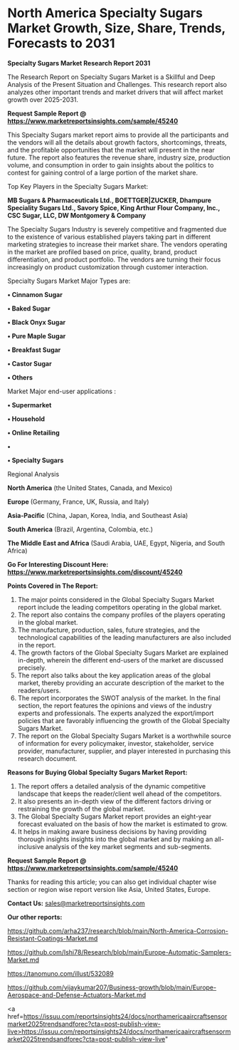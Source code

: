 # North America Specialty Sugars Market Growth, Size, Share, Trends, Forecasts to 2031

<strong>Specialty Sugars Market Research Report 2031</strong>

The Research Report on Specialty Sugars Market is a Skillful and Deep Analysis of the Present Situation and Challenges. This research report also analyzes other important trends and market drivers that will affect market growth over 2025-2031.

<strong>Request Sample Report @ <a href=https://www.marketreportsinsights.com/sample/45240>https://www.marketreportsinsights.com/sample/45240</a></strong>

This Specialty Sugars market report aims to provide all the participants and the vendors will all the details about growth factors, shortcomings, threats, and the profitable opportunities that the market will present in the near future. The report also features the revenue share, industry size, production volume, and consumption in order to gain insights about the politics to contest for gaining control of a large portion of the market share.

Top Key Players in the Specialty Sugars Market:

<strong>MB Sugars & Pharmaceuticals Ltd., BOETTGER|ZUCKER, Dhampure Speciality Sugars Ltd., Savory Spice, King Arthur Flour Company, Inc., CSC Sugar, LLC, DW Montgomery & Company</strong>

The Specialty Sugars Industry is severely competitive and fragmented due to the existence of various established players taking part in different marketing strategies to increase their market share. The vendors operating in the market are profiled based on price, quality, brand, product differentiation, and product portfolio. The vendors are turning their focus increasingly on product customization through customer interaction.

Specialty Sugars Market Major Types are:

<strong>•  Cinnamon Sugar

•  Baked Sugar

•  Black Onyx Sugar

•  Pure Maple Sugar

•  Breakfast Sugar

•  Castor Sugar

•  Others</strong>

Market Major end-user applications :

<strong>•  Supermarket

•  Household

•  Online Retailing

•  

•  Specialty Sugars</strong>

Regional Analysis

</u><strong><b>North America</b></strong> (the United States, Canada, and Mexico)

<strong><b>Europe </b></strong>(Germany, France, UK, Russia, and Italy)

<strong><b>Asia-Pacific</b></strong> (China, Japan, Korea, India, and Southeast Asia)

<strong><b>South America</b></strong> (Brazil, Argentina, Colombia, etc.)

<strong><b>The Middle East and Africa</b></strong> (Saudi Arabia, UAE, Egypt, Nigeria, and South Africa)

<strong>Go For Interesting Discount Here: <a href=https://www.marketreportsinsights.com/discount/45240>https://www.marketreportsinsights.com/discount/45240</a></strong>

<strong>Points Covered in The Report:</strong>
<ol>
  <li>The major points considered in the Global Specialty Sugars Market report include the leading competitors operating in the global market.</li>
  <li>The report also contains the company profiles of the players operating in the global market.</li>
  <li>The manufacture, production, sales, future strategies, and the technological capabilities of the leading manufacturers are also included in the report.</li>
  <li>The growth factors of the Global Specialty Sugars Market are explained in-depth, wherein the different end-users of the market are discussed precisely.</li>
  <li>The report also talks about the key application areas of the global market, thereby providing an accurate description of the market to the readers/users.</li>
  <li>The report incorporates the SWOT analysis of the market. In the final section, the report features the opinions and views of the industry experts and professionals. The experts analyzed the export/import policies that are favorably influencing the growth of the Global Specialty Sugars Market.</li>
  <li>The report on the Global Specialty Sugars Market is a worthwhile source of information for every policymaker, investor, stakeholder, service provider, manufacturer, supplier, and player interested in purchasing this research document.</li>
</ol>
<strong>Reasons for Buying Global Specialty Sugars Market Report:</strong>

<ol>
  <li>The report offers a detailed analysis of the dynamic competitive landscape that keeps the reader/client well ahead of the competitors.</li>
  <li>It also presents an in-depth view of the different factors driving or restraining the growth of the global market.</li>
  <li>The Global Specialty Sugars Market report provides an eight-year forecast evaluated on the basis of how the market is estimated to grow.</li>
  <li>It helps in making aware business decisions by having providing thorough insights insights into the global market and by making an all-inclusive analysis of the key market segments and sub-segments.</li>
</ol>
<strong>Request Sample Report @ <a href=https://www.marketreportsinsights.com/sample/45240>https://www.marketreportsinsights.com/sample/45240</a></strong>


Thanks for reading this article; you can also get individual chapter wise section or region wise report version like Asia, United States, Europe.

<strong>Contact Us:</strong>
sales@marketreportsinsights.com

<strong>Our other reports:</strong>

<a href=https://github.com/arha237/research/blob/main/North-America-Corrosion-Resistant-Coatings-Market.md>https://github.com/arha237/research/blob/main/North-America-Corrosion-Resistant-Coatings-Market.md</a>

<a href=https://github.com/Ishi78/Research/blob/main/Europe-Automatic-Samplers-Market.md>https://github.com/Ishi78/Research/blob/main/Europe-Automatic-Samplers-Market.md</a>

<a href=https://tanomuno.com/illust/532089>https://tanomuno.com/illust/532089</a>

<a href=https://github.com/vijaykumar207/Business-growth/blob/main/Europe-Aerospace-and-Defense-Actuators-Market.md>https://github.com/vijaykumar207/Business-growth/blob/main/Europe-Aerospace-and-Defense-Actuators-Market.md</a>

<a href=https://issuu.com/reportsinsights24/docs/northamericaaircraftsensormarket2025trendsandforec?cta=post-publish-view-live>https://issuu.com/reportsinsights24/docs/northamericaaircraftsensormarket2025trendsandforec?cta=post-publish-view-live</a>"
